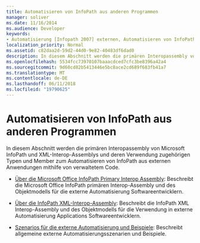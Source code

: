 ```yaml
---
title: Automatisieren von InfoPath aus anderen Programmen
manager: soliver
ms.date: 11/16/2014
ms.audience: Developer
keywords:
- Automatisierung [Infopath 2007] externen, Automatisieren von InfoPath 2007 InfoPath 2007, automatisieren aus anderen Programmen
localization_priority: Normal
ms.assetid: c82daa2d-59d2-44d0-9e82-40483df6dad0
description: In diesem Abschnitt werden die primären Interopassembly von Microsoft InfoPath und XML-Interop-Assemblys und deren Verwendung zugehörigen Typen und Member zum Automatisieren von InfoPath aus externen Anwendungen mithilfe von verwaltetem Code.
ms.openlocfilehash: 5534fcc73970107baaacdced7cfc3be8396a42a4
ms.sourcegitcommit: 9d60cd82b5413446e5bc8ace2cd689f683fb41a7
ms.translationtype: MT
ms.contentlocale: de-DE
ms.lasthandoff: 06/11/2018
ms.locfileid: "19790625"
---
```

# <a name="automating-infopath-from-other-applications"></a>Automatisieren von InfoPath aus anderen Programmen

In diesem Abschnitt werden die primären Interopassembly von Microsoft InfoPath und XML-Interop-Assemblys und deren Verwendung zugehörigen Typen und Member zum Automatisieren von InfoPath aus externen Anwendungen mithilfe von verwaltetem Code.

- [Über die Microsoft Office InfoPath Primary Interop Assembly](about-the-microsoft-office-infopath-primary-interop-assembly.md): Beschreibt die Microsoft Office InfoPath primären Interop-Assembly und des Objektmodells für die externe Automatisierung Softwareentwicklern.
    
- [Über die InfoPath XML-Interop-Assembly](about-the-infopath-xml-interop-assembly.md): Beschreibt die InfoPath XML Interop-Assembly und des Objektmodells für die Verwendung in externe Automatisierung Applications Softwareentwicklern.
    
- [Szenarios für die externe Automatisierung und Beispiele](external-automation-scenarios-and-examples.md): Beschreibt allgemeine externe Automatisierungsszenarien und Beispiele.
    

